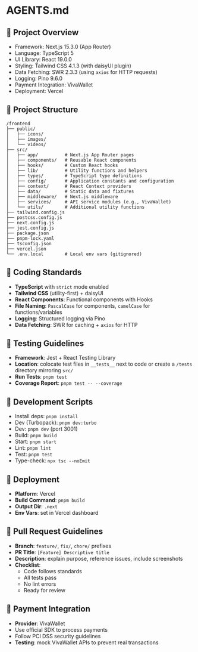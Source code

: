 # AGENTS.md

## 🧭 Project Overview
- Framework: Next.js 15.3.0 (App Router)
- Language: TypeScript 5
- UI Library: React 19.0.0
- Styling: Tailwind CSS 4.1.3 (with daisyUI plugin)
- Data Fetching: SWR 2.3.3 (using `axios` for HTTP requests)
- Logging: Pino 9.6.0
- Payment Integration: VivaWallet
- Deployment: Vercel

## 📁 Project Structure
```
/frontend
├── public/
│   ├── icons/
│   ├── images/
│   └── videos/
├── src/
│   ├── app/          # Next.js App Router pages
│   ├── components/   # Reusable React components
│   ├── hooks/        # Custom React hooks
│   ├── lib/          # Utility functions and helpers
│   ├── types/        # TypeScript type definitions
│   ├── config/       # Application constants and configuration
│   ├── context/      # React Context providers
│   ├── data/         # Static data and fixtures
│   ├── middleware/   # Next.js middleware
│   ├── services/     # API service modules (e.g., VivaWallet)
│   └── utils/        # Additional utility functions
├── tailwind.config.js
├── postcss.config.js
├── next.config.js
├── jest.config.js
├── package.json
├── pnpm-lock.yaml
├── tsconfig.json
├── vercel.json
└── .env.local        # Local env vars (gitignored)
```

## 🎨 Coding Standards
- **TypeScript** with `strict` mode enabled
- **Tailwind CSS** (utility-first) + daisyUI
- **React Components**: Functional components with Hooks
- **File Naming**: `PascalCase` for components, `camelCase` for functions/variables
- **Logging**: Structured logging via Pino
- **Data Fetching**: SWR for caching + `axios` for HTTP

## 🧪 Testing Guidelines
- **Framework**: Jest + React Testing Library
- **Location**: colocate test files in `__tests__` next to code or create a `/tests` directory mirroring `src/`
- **Run Tests**: `pnpm test`
- **Coverage Report**: `pnpm test -- --coverage`

## 🔧 Development Scripts
- Install deps: `pnpm install`
- Dev (Turbopack): `pnpm dev:turbo`
- Dev: `pnpm dev` (port 3001)
- Build: `pnpm build`
- Start: `pnpm start`
- Lint: `pnpm lint`
- Test: `pnpm test`
- Type-check: `npx tsc --noEmit`

## 🚀 Deployment
- **Platform**: Vercel
- **Build Command**: `pnpm build`
- **Output Dir**: `.next`
- **Env Vars**: set in Vercel dashboard

## 📄 Pull Request Guidelines
- **Branch**: `feature/`, `fix/`, `chore/` prefixes
- **PR Title**: `[Feature] Descriptive title`
- **Description**: explain purpose, reference issues, include screenshots
- **Checklist**:
  - Code follows standards
  - All tests pass
  - No lint errors
  - Ready for review

## 🔐 Payment Integration
- **Provider**: VivaWallet
- Use official SDK to process payments
- Follow PCI DSS security guidelines
- **Testing**: mock VivaWallet APIs to prevent real transactions
